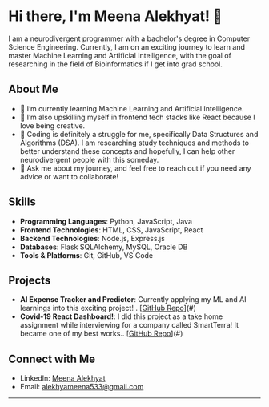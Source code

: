 # Hi there, I'm Meena Alekhyat! 👋

I am a neurodivergent programmer with a bachelor's degree in Computer Science Engineering. Currently, I am on an exciting journey to learn and master Machine Learning and Artificial Intelligence, with the goal of researching in the field of Bioinformatics if I get into grad school.

## About Me

- 🌱 I’m currently learning Machine Learning and Artificial Intelligence.
- 🎨 I’m also upskilling myself in frontend tech stacks like React because I love being creative.
- 🧠 Coding is definitely a struggle for me, specifically Data Structures and Algorithms (DSA). I am researching study techniques and methods to better understand these concepts and hopefully, I can help other neurodivergent people with this someday.
- 💬 Ask me about my journey, and feel free to reach out if you need any advice or want to collaborate!

## Skills

- **Programming Languages**: Python, JavaScript, Java
- **Frontend Technologies**: HTML, CSS, JavaScript, React
- **Backend Technologies**: Node.js, Express.js
- **Databases**: Flask SQLAlchemy, MySQL, Oracle DB
- **Tools & Platforms**: Git, GitHub, VS Code

## Projects

- **AI Expense Tracker and Predictor**: Currently applying my ML and AI learnings into this exciting project! . [[GitHub Repo](https://github.com/meenaalekhyat/AI-Finance-Tracker)](#)
- **Covid-19 React Dashboard!**: I did this project as a take home assignment while interviewing for a company called SmartTerra! It became one of my best works.. [[GitHub Repo](https://github.com/meenaalekhyat/React-Dashboard)](#)


## Connect with Me

- LinkedIn: [Meena Alekhyat]((https://www.linkedin.com/in/meena-alekhya-t/))
- Email: [alekhyameena533@gmail.com](mailto:alekhyameena533@gmail.com)

---


